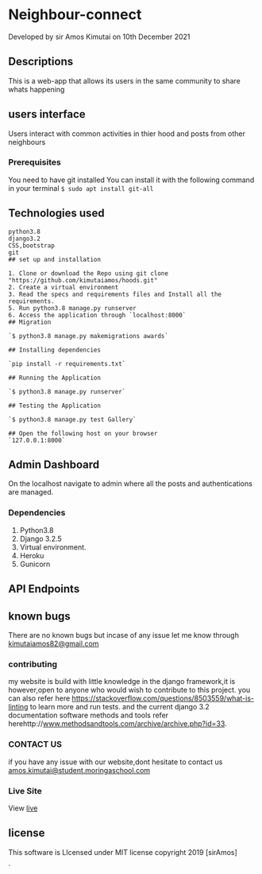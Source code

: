 # Neighbour-connect
Developed by sir Amos Kimutai on 10th December 2021
## Descriptions
This is a web-app that allows its users in the same community to share whats happening
## users interface
Users interact with common activities in thier hood 
and posts from other neighbours


### Prerequisites
You need to have git installed
You can install it with the following command in your terminal
`$ sudo apt install git-all`

## Technologies used

```
python3.8
django3.2
CSS,bootstrap
git
## set up and installation

1. Clone or download the Repo using git clone "https://github.com/kimutaiamos/hoods.git"
2. Create a virtual environment
3. Read the specs and requirements files and Install all the requirements.  
5. Run python3.8 manage.py runserver
6. Access the application through `localhost:8000`
## Migration

`$ python3.8 manage.py makemigrations awards`

## Installing dependencies

`pip install -r requirements.txt`

## Running the Application

`$ python3.8 manage.py runserver`

## Testing the Application

`$ python3.8 manage.py test Gallery`

## Open the following host on your browser 
`127.0.0.1:8000`
```
## Admin Dashboard

On the localhost navigate to admin where all the posts and authentications are managed.

### Dependencies
1. Python3.8
2. Django 3.2.5
3. Virtual environment.
4. Heroku
5. Gunicorn

## API Endpoints

<!-- * [Projects Endpoints](https://siramoswards.herokuapp.com/api/projectslist) -->
<!-- * [Profiles Endpoints](https://siramoswards.herokuapp.com/api/profilelist) -->

## known bugs

There are no known bugs but incase of any issue let me know through kimutaiamos82@gmail.com

### contributing
my website is build with little knowledge in the django framework,it is however,open to anyone who would wish to contribute to this project.
you can also refer here https://stackoverflow.com/questions/8503559/what-is-linting to learn more and run tests. and the current django 3.2 documentation
software methods and tools refer herehttp://www.methodsandtools.com/archive/archive.php?id=33.
###  CONTACT US
if you have any issue with our website,dont hesitate to contact us amos.kimutai@student.moringaschool.com
### Live Site
View [live](https://siramoshood.herokuapp.com/)
## license

This software is LIcensed under MIT license copyright 2019 [sirAmos]

`


